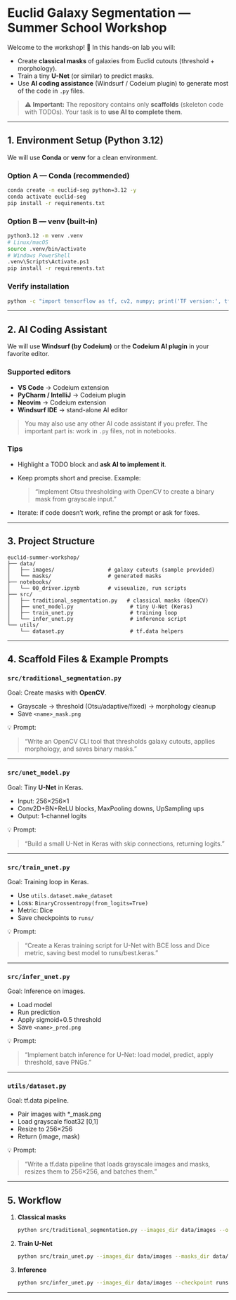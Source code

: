 # Euclid Galaxy Segmentation — Summer School Workshop

Welcome to the workshop! 🚀
In this hands-on lab you will:

* Create **classical masks** of galaxies from Euclid cutouts (threshold + morphology).
* Train a tiny **U-Net** (or similar) to predict masks.
* Use **AI coding assistance** (Windsurf / Codeium plugin) to generate most of the code in `.py` files.

> ⚠️ **Important:** The repository contains only **scaffolds** (skeleton code with TODOs).
> Your task is to **use AI to complete them**.

---

## 1. Environment Setup (Python 3.12)

We will use **Conda** or **venv** for a clean environment.

### Option A — Conda (recommended)

```bash
conda create -n euclid-seg python=3.12 -y
conda activate euclid-seg
pip install -r requirements.txt
```

### Option B — venv (built-in)

```bash
python3.12 -m venv .venv
# Linux/macOS
source .venv/bin/activate
# Windows PowerShell
.venv\Scripts\Activate.ps1
pip install -r requirements.txt
```

### Verify installation

```bash
python -c "import tensorflow as tf, cv2, numpy; print('TF version:', tf.__version__)"
```

---

## 2. AI Coding Assistant

We will use **Windsurf (by Codeium)** or the **Codeium AI plugin** in your favorite editor.

### Supported editors

* **VS Code** → Codeium extension
* **PyCharm / IntelliJ** → Codeium plugin
* **Neovim** → Codeium extension
* **Windsurf IDE** → stand-alone AI editor

> You may also use any other AI code assistant if you prefer.
> The important part is: work in `.py` files, not in notebooks.

### Tips

* Highlight a TODO block and **ask AI to implement it**.
* Keep prompts short and precise. Example:

  > “Implement Otsu thresholding with OpenCV to create a binary mask from grayscale input.”
* Iterate: if code doesn’t work, refine the prompt or ask for fixes.

---

## 3. Project Structure

```
euclid-summer-workshop/
├── data/
│   ├── images/                 # galaxy cutouts (sample provided)
│   └── masks/                  # generated masks
├── notebooks/
│   └── 00_driver.ipynb         # viseualize, run scripts
├── src/
│   ├── traditional_segmentation.py   # classical masks (OpenCV)
│   ├── unet_model.py                  # tiny U-Net (Keras)
│   ├── train_unet.py                  # training loop
│   └── infer_unet.py                  # inference script
└── utils/
    └── dataset.py                     # tf.data helpers
```

---

## 4. Scaffold Files & Example Prompts

### `src/traditional_segmentation.py`

Goal: Create masks with **OpenCV**.

* Grayscale → threshold (Otsu/adaptive/fixed) → morphology cleanup
* Save `<name>_mask.png`

💡 Prompt:

> “Write an OpenCV CLI tool that thresholds galaxy cutouts, applies morphology, and saves binary masks.”

---

### `src/unet_model.py`

Goal: Tiny **U-Net** in Keras.

* Input: 256×256×1
* Conv2D+BN+ReLU blocks, MaxPooling downs, UpSampling ups
* Output: 1-channel logits

💡 Prompt:

> “Build a small U-Net in Keras with skip connections, returning logits.”

---

### `src/train_unet.py`

Goal: Training loop in Keras.

* Use `utils.dataset.make_dataset`
* Loss: `BinaryCrossentropy(from_logits=True)`
* Metric: Dice
* Save checkpoints to `runs/`

💡 Prompt:

> “Create a Keras training script for U-Net with BCE loss and Dice metric, saving best model to runs/best.keras.”

---

### `src/infer_unet.py`

Goal: Inference on images.

* Load model
* Run prediction
* Apply sigmoid+0.5 threshold
* Save `<name>_pred.png`

💡 Prompt:

> “Implement batch inference for U-Net: load model, predict, apply threshold, save PNGs.”

---

### `utils/dataset.py`

Goal: tf.data pipeline.

* Pair images with \*\_mask.png
* Load grayscale float32 \[0,1]
* Resize to 256×256
* Return (image, mask)

💡 Prompt:

> “Write a tf.data pipeline that loads grayscale images and masks, resizes them to 256×256, and batches them.”

---

## 5. Workflow

1. **Classical masks**

   ```bash
   python src/traditional_segmentation.py --images_dir data/images --out_dir data/masks
   ```

2. **Train U-Net**

   ```bash
   python src/train_unet.py --images_dir data/images --masks_dir data/masks --epochs 3
   ```

3. **Inference**

   ```bash
   python src/infer_unet.py --images_dir data/images --checkpoint runs/best.keras --out_dir runs/preds
   ```

---
